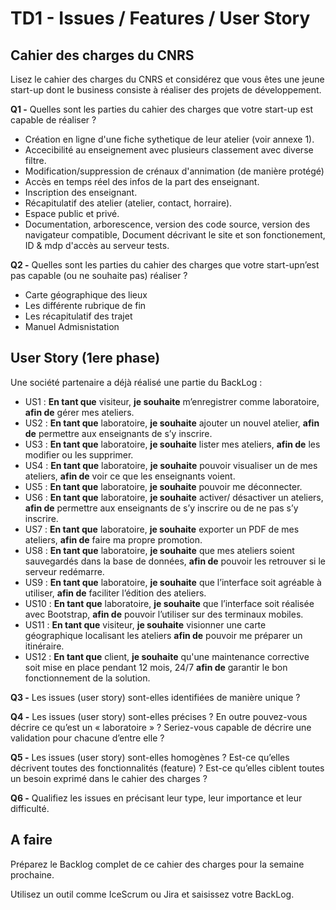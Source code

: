 # TD1 - Issues / Features / User Story

## Cahier des charges du CNRS

Lisez le cahier des charges du CNRS et considérez que vous êtes une jeune start-up dont le business consiste à réaliser des projets de développement.

**Q1 -** Quelles sont les parties du cahier des charges que votre start-up est capable de réaliser ?

- Création en ligne d'une fiche sythetique de leur atelier (voir annexe 1).
- Accecibilité au enseignement avec plusieurs classement avec diverse filtre.
- Modification/suppression de crénaux d'annimation (de manière protégé)
- Accès en temps réel des infos de la part des enseignant.
- Inscription des enseignant.
- Récapitulatif des atelier (atelier, contact, horraire).
- Espace public et privé.
- Documentation, arborescence, version des code source, version des navigateur compatible, Document décrivant le site et son fonctionement, ID & mdp d'accès au serveur tests.

**Q2 -** Quelles sont les parties du cahier des charges que votre start-upn’est pas capable (ou ne souhaite pas) réaliser ?

- Carte géographique des lieux
- Les différente rubrique de fin
- Les récapitulatif des trajet
- Manuel Admisnistation

## User Story (1ere phase)

Une société partenaire a déjà réalisé une partie du BackLog :

- US1 : **En tant que** visiteur, **je souhaite** m’enregistrer comme laboratoire, **afin de** gérer mes ateliers.
- US2 : **En tant que** laboratoire, **je souhaite** ajouter un nouvel atelier, **afin de** permettre aux enseignants de s’y inscrire.
- US3 : **En tant que** laboratoire, **je souhaite** lister mes ateliers, **afin de** les modifier ou les supprimer.
- US4 : **En tant que** laboratoire, **je souhaite** pouvoir visualiser un de mes ateliers, **afin de** voir ce que les enseignants voient.
- US5 : **En tant que** laboratoire, **je souhaite** pouvoir me déconnecter.
- US6 : **En tant que** laboratoire, **je souhaite** activer/ désactiver un ateliers, **afin de** permettre aux enseignants de s’y inscrire ou de ne pas s’y inscrire.
- US7 : **En tant que** laboratoire, **je souhaite** exporter un PDF de mes ateliers, **afin de** faire ma propre promotion.
- US8 : **En tant que** laboratoire, **je souhaite** que mes ateliers soient sauvegardés dans la base de données, **afin de** pouvoir les retrouver si le serveur redémarre.
- US9 : **En tant que** laboratoire, **je souhaite** que l’interface soit agréable à utiliser, **afin de** faciliter l’édition des ateliers.
- US10 : **En tant que** laboratoire, **je souhaite** que l’interface soit réalisée avec Bootstrap, **afin de** pouvoir l’utiliser sur des terminaux mobiles.
- US11 : **En tant que** visiteur, **je souhaite** visionner une carte géographique localisant les ateliers **afin de** pouvoir me préparer un itinéraire.
- US12 : **En tant que** client, **je souhaite** qu'une maintenance corrective soit mise en place pendant 12 mois, 24/7 **afin de** garantir le bon fonctionnement de la solution.

**Q3 -** Les issues (user story) sont-elles identifiées de manière unique ?

**Q4 -** Les issues (user story) sont-elles précises ? En outre pouvez-vous décrire ce qu’est un « laboratoire » ? Seriez-vous capable de décrire une validation pour chacune d’entre elle ?

**Q5 -** Les issues (user story) sont-elles homogènes ? Est-ce qu’elles décrivent toutes des fonctionnalités (feature) ? Est-ce qu’elles ciblent toutes un besoin exprimé dans le cahier des charges ?

**Q6 -** Qualifiez les issues en précisant leur type, leur importance et leur difficulté.

## A faire

Préparez le Backlog complet de ce cahier des charges pour la semaine prochaine.

Utilisez un outil comme IceScrum ou Jira et saisissez votre BackLog.
